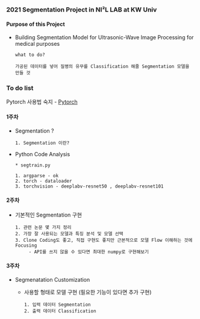 ### 2021 Segmentation Project in NI²L LAB at KW Univ

#### Purpose of this Project  

  - Building Segmentation Model for Ultrasonic-Wave Image Processing for medical purposes

        what to do? 
        
        가공된 데이터를 넣어 질병의 유무를 Classification 해줄 Segmentation 모델을 만들 것
               
                
### To do list

Pytorch 사용법 숙지 - [Pytorch](https://github.com/dldnxks12/A.I/blob/1d39a141862fdc561a985d66757c1f47ba9d85d0/DeepLearning/Pytorch)

#### 1주차

  - Segmentation ?

        1. Segmentation 이란?

  - Python Code Analysis

        * segtrain.py
        
        1. argparse - ok 
        2. torch - dataloader 
        3. torchvision - deeplabv-resnet50 , deeplabv-resnet101         


#### 2주차

  - 기본적인 Segmentation 구현

        1. 관련 논문 몇 가지 정리 
        2. 가장 잘 사용되는 모델과 특징 분석 및 모델 선택
        3. Clone Coding도 좋고, 직접 구현도 좋지만 근본적으로 모델 Flow 이해하는 것에 Focusing      
             - API를 쓰지 않을 수 있다면 최대한 numpy로 구현해보기 

#### 3주차

- Segmenatation Customization 

    - 사용할 형태로 모델 구현 (필요한 기능이 있다면 추가 구현)  

          1. 입력 데이터 Segmentation
          2. 출력 데이터 Classification
      
    
  
            
        
  
  
  
  
  

